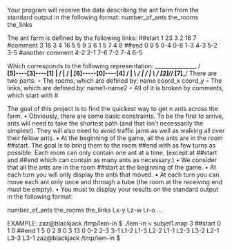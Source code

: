 Your program will receive the data describing the ant farm from the standard output in the following format:
		number_of_ants
		the_rooms
		the_links

The ant farm is defined by the following links:
	##start
	1 23 3
	2 16 7
	#comment
	3 16 3
	4 16 5
	5 9 3
	6 1 5
	7 4 8
	##end
	0 9 5
	0-4
	0-6
	1-3
	4-3
	5-2
	3-5
	#another comment
	4-2
	2-1
	7-6
	7-2
	7-4
	6-5

Which corresponds to the following representation:
         _______________
        /                \
  ______[5]----[3]----[1] |
 /              |   /     |
[6]-----[0]----[4] /      |
 \   _________/ | /       |
  \ /         [2]/_______/
  [7]_________/
There are two parts:
◦ The rooms, which are defined by: name coord_x coord_y
◦ The links, which are defined by: name1-name2
◦ All of it is broken by comments, which start with #



The goal of this project is to find the quickest way to get n ants across the farm.
• Obviously, there are some basic constraints. To be the first to arrive, ants will need
to take the shortest path (and that isn’t necessarily the simplest). They will also
need to avoid traffic jams as well as walking all over their fellow ants.
• At the beginning of the game, all the ants are in the room ##start. The goal is
to bring them to the room ##end with as few turns as possible. Each room can
only contain one ant at a time. (except at ##start and ##end which can contain
as many ants as necessary.)
• We consider that all the ants are in the room ##start at the beginning of the game.
• At each turn you will only display the ants that moved.
• At each turn you can move each ant only once and through a tube (the room at
the receiving end must be empty).
• You must to display your results on the standard output in the following format:

number_of_ants
the_rooms
the_links
Lx-y Lz-w Lr-o ...

EXAMPLE:
zaz@blackjack /tmp/lem-in $ ./lem-in < subjet1.map
3
##start
0 1 0
##end
1 5 0
2 9 0
3 13 0
0-2
2-3
3-1
L1-2
L1-3 L2-2
L1-1 L2-3 L3-2
L2-1 L3-3
L3-1
zaz@blackjack /tmp/lem-in $